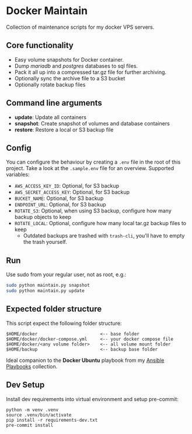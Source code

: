 # Docker Maintain
Collection of maintenance scripts for my docker VPS servers.

## Core functionality
- Easy volume snapshots for Docker container.
- Dump *mariadb* and *postgres* databases to sql files.
- Pack it all up into a compressed tar.gz file for further archiving.
- Optionally sync the archive file to a S3 bucket
- Optionally rotate backup files

## Command line arguments
- **update**: Update all containers
- **snapshot**: Create snapshot of volumes and database containers
- **restore**: Restore a local or S3 backup file

## Config
You can configure the behaviour by creating a `.env` file in the root of this project. Take a look at the `.sample.env` file for an overview. Supported variables:

- `AWS_ACCESS_KEY_ID`: Optional, for S3 backup
- `AWS_SECRET_ACCESS_KEY`: Optional, for S3 backup
- `BUCKET_NAME`: Optional, for S3 backup
- `ENDPOINT_URL`: Optional, for S3 backup
- `ROTATE_S3`: Optional, when using S3 backup, configure how many backup objects to keep
- `ROTATE_LOCAL`: Optional, configure how many local tar.gz backup files to keep
  - Outdated backups are trashed with `trash-cli`, you'll have to empty the trash yourself.

## Run
Use sudo from your regular user, not as root, e.g.:
```bash
sudo python maintain.py snapshot
sudo python maintain.py update
```

## Expected folder structure
This script expect the following folder structure:
```
$HOME/docker                        <-- base folder
$HOME/docker/docker-compose.yml     <-- your docker compose file
$HOME/docker/<any volume folder>    <-- all volume mount folder
$HOME/backup                        <-- backup base folder
```

Ideal companion to the **Docker Ubuntu** playbook from my [Ansible Playbooks](https://github.com/bbilly1/ansible-playbooks) collection.

## Dev Setup

Install dev requirements into virtual environment and setup pre-commit:

```
python -m venv .venv
source .venv/bin/activate
pip install -r requirements-dev.txt
pre-commit install
```
